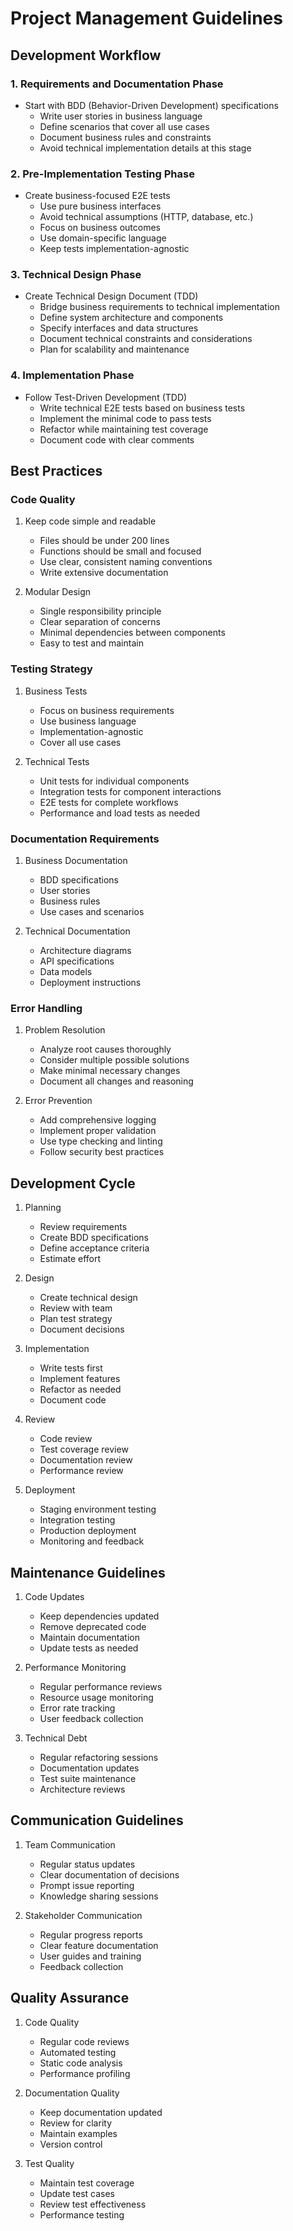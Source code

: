 # Project Management Guidelines

## Development Workflow

### 1. Requirements and Documentation Phase
- Start with BDD (Behavior-Driven Development) specifications
  - Write user stories in business language
  - Define scenarios that cover all use cases
  - Document business rules and constraints
  - Avoid technical implementation details at this stage

### 2. Pre-Implementation Testing Phase
- Create business-focused E2E tests
  - Use pure business interfaces
  - Avoid technical assumptions (HTTP, database, etc.)
  - Focus on business outcomes
  - Use domain-specific language
  - Keep tests implementation-agnostic

### 3. Technical Design Phase
- Create Technical Design Document (TDD)
  - Bridge business requirements to technical implementation
  - Define system architecture and components
  - Specify interfaces and data structures
  - Document technical constraints and considerations
  - Plan for scalability and maintenance

### 4. Implementation Phase
- Follow Test-Driven Development (TDD)
  - Write technical E2E tests based on business tests
  - Implement the minimal code to pass tests
  - Refactor while maintaining test coverage
  - Document code with clear comments

## Best Practices

### Code Quality
1. Keep code simple and readable
   - Files should be under 200 lines
   - Functions should be small and focused
   - Use clear, consistent naming conventions
   - Write extensive documentation

2. Modular Design
   - Single responsibility principle
   - Clear separation of concerns
   - Minimal dependencies between components
   - Easy to test and maintain

### Testing Strategy
1. Business Tests
   - Focus on business requirements
   - Use business language
   - Implementation-agnostic
   - Cover all use cases

2. Technical Tests
   - Unit tests for individual components
   - Integration tests for component interactions
   - E2E tests for complete workflows
   - Performance and load tests as needed

### Documentation Requirements
1. Business Documentation
   - BDD specifications
   - User stories
   - Business rules
   - Use cases and scenarios

2. Technical Documentation
   - Architecture diagrams
   - API specifications
   - Data models
   - Deployment instructions

### Error Handling
1. Problem Resolution
   - Analyze root causes thoroughly
   - Consider multiple possible solutions
   - Make minimal necessary changes
   - Document all changes and reasoning

2. Error Prevention
   - Add comprehensive logging
   - Implement proper validation
   - Use type checking and linting
   - Follow security best practices

## Development Cycle

1. Planning
   - Review requirements
   - Create BDD specifications
   - Define acceptance criteria
   - Estimate effort

2. Design
   - Create technical design
   - Review with team
   - Plan test strategy
   - Document decisions

3. Implementation
   - Write tests first
   - Implement features
   - Refactor as needed
   - Document code

4. Review
   - Code review
   - Test coverage review
   - Documentation review
   - Performance review

5. Deployment
   - Staging environment testing
   - Integration testing
   - Production deployment
   - Monitoring and feedback

## Maintenance Guidelines

1. Code Updates
   - Keep dependencies updated
   - Remove deprecated code
   - Maintain documentation
   - Update tests as needed

2. Performance Monitoring
   - Regular performance reviews
   - Resource usage monitoring
   - Error rate tracking
   - User feedback collection

3. Technical Debt
   - Regular refactoring sessions
   - Documentation updates
   - Test suite maintenance
   - Architecture reviews

## Communication Guidelines

1. Team Communication
   - Regular status updates
   - Clear documentation of decisions
   - Prompt issue reporting
   - Knowledge sharing sessions

2. Stakeholder Communication
   - Regular progress reports
   - Clear feature documentation
   - User guides and training
   - Feedback collection

## Quality Assurance

1. Code Quality
   - Regular code reviews
   - Automated testing
   - Static code analysis
   - Performance profiling

2. Documentation Quality
   - Keep documentation updated
   - Review for clarity
   - Maintain examples
   - Version control

3. Test Quality
   - Maintain test coverage
   - Update test cases
   - Review test effectiveness
   - Performance testing 
